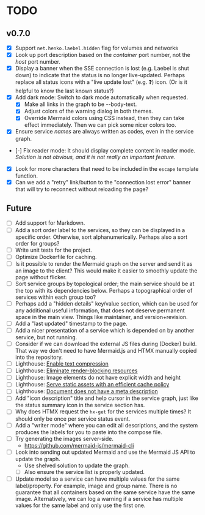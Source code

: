 # TODO

## v0.7.0

- [x] Support `net.henko.laebel.hidden` flag for volumes and networks
- [x] Look up port description based on the _container_ port number, not the _host_ port number.
- [x] Display a banner when the SSE connection is lost (e.g. Laebel is shut down) to indicate that the status is no longer live-updated.
  Perhaps replace all status icons with a "live update lost" (e.g. ❓) icon. (Or is it helpful to know the last known status?)
- [x] Add dark mode: Switch to dark mode automatically when requested.
    - [x] Make all links in the graph to be --body-text.
    - [x] Adjust colors of the warning dialog in both themes.
    - [x] Override Mermaid colors using CSS instead, then they can take effect immediately. Then we can pick some nicer colors too.
- [x] Ensure service _names_ are always written as codes, even in the service graph.
- [-] Fix reader mode: It should display complete content in reader mode. _Solution is not obvious, and it is not really an important feature._
- [x] Look for more characters that need to be included in the `escape` template function.
- [x] Can we add a "retry" link/button to the "connection lost error" banner that will try to reconnect without reloading the page?

## Future

- [ ] Add support for Markdown.
- [ ] Add a sort order label to the services, so they can be displayed in a specific order.
      Otherwise, sort alphanumerically. Perhaps also a sort order for groups?
- [ ] Write unit tests for the project.
- [ ] Optimize Dockerfile for caching.
- [ ] Is it possible to render the Mermaid graph on the server and send it as an image to the client?
      This would make it easier to smoothly update the page without flicker.
- [ ] Sort service groups by topological order; the main service should be at the top with its dependencies below.
      Perhaps a topographical order of services within each group too?
- [ ] Perhaps add a "hidden details" key/value section, which can be used for any additional useful information, 
      that does not deserve permanent space in the main view. Things like maintainer, and version+revision.
- [ ] Add a "last updated" timestamp to the page.
- [ ] Add a nicer presentation of a service which is depended on by another service, but not running.
- [ ] Consider if we can download the external JS files during (Docker) build.
      That way we don't need to have Mermaid.js and HTMX manually copied into the repository.
- [ ] Lighthouse: [Enable text compression](https://developer.chrome.com/docs/lighthouse/performance/uses-text-compression/)
- [ ] Lighthouse: [Eliminate render-blocking resources](https://developer.chrome.com/docs/lighthouse/performance/render-blocking-resources/)
- [ ] Lighthouse: Image elements do not have explicit width and height
- [ ] Lighthouse: [Serve static assets with an efficient cache policy](https://developer.chrome.com/docs/lighthouse/performance/uses-long-cache-ttl/)
- [ ] Lighthouse: [Document does not have a meta description](https://developer.chrome.com/docs/lighthouse/seo/meta-description/)
- [ ] Add "icon description" title and help cursor in the service graph, just like the status summary icon in the service section has.
- [ ] Why does HTMX request the `hx-get` for the services multiple times? It should only be once per service status event.
- [ ] Add a "writer mode" where you can edit all descriptions, and the system produces the labels for you to paste into the compose file.
- [ ] Try generating the images server-side.
  - https://github.com/mermaid-js/mermaid-cli
- [ ] Look into sending out updated Mermaid and use the Mermaid JS API to update the graph.
  - Use shelved solution to update the graph. 
  - [ ] Also ensure the service list is properly updated.
- [ ] Update model so a service can have multiple values for the same label/property.
  For example, image and group name.
  There is no guarantee that all containers based on the same service have the same image.
  Alternatively, we can log a warning if a service has multiple values for the same label and only use the first one. 
